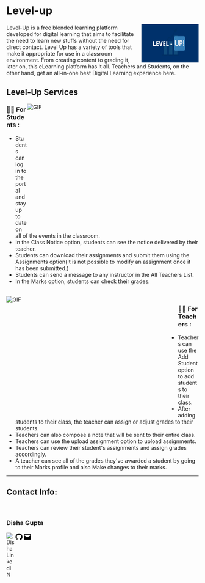 # Level-up
<img align="right" alt="GIF" src="https://github.com/disha03/Level-up/blob/main/static/images/Header_1.png" width="150" height="100" />
Level-Up is a free blended learning platform developed for digital learning that aims to facilitate the need to learn new stuffs without the need for direct contact. Level Up has a variety of tools that make it appropriate for use in a classroom environment. From creating content to grading it, later on, this eLearning platform has it all. Teachers and Students, on the other hand, get an all-in-one best Digital Learning experience here.


<br>

## Level-Up Services
<img align="right" alt="GIF" src="https://cdn.dribbble.com/users/5137854/screenshots/11067373/media/9b56464ef949e525e01218a755d8968f.gif" width="450" height="320" />

### 👨‍💻 For Students :
- Students can log in to the portal and stay up to date on all of the events in the classroom.
- In the Class Notice option, students can see the notice delivered by their teacher.
- Students can download their assignments and submit them using the Assignments option(It is not possible to modify an assignment once it has been submitted.)
- Students can send a message to any instructor in the All Teachers List.
- In the Marks option, students can check their grades.

<br>
<img align="left" alt="GIF" src= "https://cdn.iste.org/www-root/560x315-Online-Learning-Landing-Page-Main-Image.gif" width="450" height="320" />
 
### 👨‍💻 For Teachers :
- Teachers can use the Add Student option to add students to their class.
- After adding students to their class, the teacher can assign or adjust grades to their students.
- Teachers can also compose a note that will be sent to their entire class.
- Teachers can use the upload assignment option to upload assignments.
- Teachers can review their student's assignments and assign grades accordingly.
- A teacher can see all of the grades they've awarded a student by going to their Marks profile and also Make changes to their marks.

<hr>

## Contact Info:

</br>

### Disha Gupta

<a href="https://www.linkedin.com/in/disha-gupta-430188173/">
  <img align="left" alt="Disha LinkedIN" width="22px" src="https://raw.githubusercontent.com/peterthehan/peterthehan/master/assets/linkedin.svg" />
</a>
<a href="https://github.com/disha03">
  <img align="left" alt="Disha Github" width="22px" src="https://raw.githubusercontent.com/Automattic/social-logos/master/svg-min/github.svg" />
</a>
<a href="mailto:dishagupta688@gmail.com">
  <img align="left" alt="Disha Gupta | Email" width="22px" src="https://raw.githubusercontent.com/Automattic/social-logos/master/svg-min/mail.svg" />
</a>
</br>
</br>
</div>
                                                                                                                                                  
